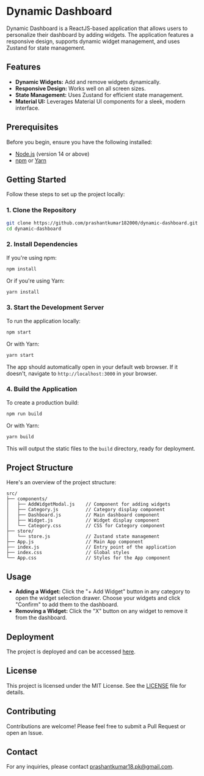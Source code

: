# Dynamic Dashboard

Dynamic Dashboard is a ReactJS-based application that allows users to personalize their dashboard by adding widgets. The application features a responsive design, supports dynamic widget management, and uses Zustand for state management.

## Features

- **Dynamic Widgets:** Add and remove widgets dynamically.
- **Responsive Design:** Works well on all screen sizes.
- **State Management:** Uses Zustand for efficient state management.
- **Material UI:** Leverages Material UI components for a sleek, modern interface.

## Prerequisites

Before you begin, ensure you have the following installed:

- [Node.js](https://nodejs.org/) (version 14 or above)
- [npm](https://www.npmjs.com/) or [Yarn](https://yarnpkg.com/)

## Getting Started

Follow these steps to set up the project locally:

### 1. Clone the Repository

```bash
git clone https://github.com/prashantkumar182000/dynamic-dashboard.git
cd dynamic-dashboard
```

### 2. Install Dependencies

If you're using npm:

```bash
npm install
```

Or if you're using Yarn:

```bash
yarn install
```

### 3. Start the Development Server

To run the application locally:

```bash
npm start
```

Or with Yarn:

```bash
yarn start
```

The app should automatically open in your default web browser. If it doesn't, navigate to `http://localhost:3000` in your browser.

### 4. Build the Application

To create a production build:

```bash
npm run build
```

Or with Yarn:

```bash
yarn build
```

This will output the static files to the `build` directory, ready for deployment.

## Project Structure

Here's an overview of the project structure:

```
src/
├── components/
│   ├── AddWidgetModal.js    // Component for adding widgets
│   ├── Category.js          // Category display component
│   ├── Dashboard.js         // Main dashboard component
│   ├── Widget.js            // Widget display component
│   └── Category.css         // CSS for Category component
├── store/
│   └── store.js             // Zustand state management
├── App.js                   // Main App component
├── index.js                 // Entry point of the application
├── index.css                // Global styles
└── App.css                  // Styles for the App component
```

## Usage

- **Adding a Widget:** Click the "+ Add Widget" button in any category to open the widget selection drawer. Choose your widgets and click "Confirm" to add them to the dashboard.
- **Removing a Widget:** Click the "X" button on any widget to remove it from the dashboard.

## Deployment

The project is deployed and can be accessed [here](https://cnapp-sample.netlify.app/).

## License

This project is licensed under the MIT License. See the [LICENSE](LICENSE) file for details.

## Contributing

Contributions are welcome! Please feel free to submit a Pull Request or open an Issue.

## Contact

For any inquiries, please contact [prashantkumar18.pk@gmail.com](mailto:prashantkumar18.pk@gmail.com).

